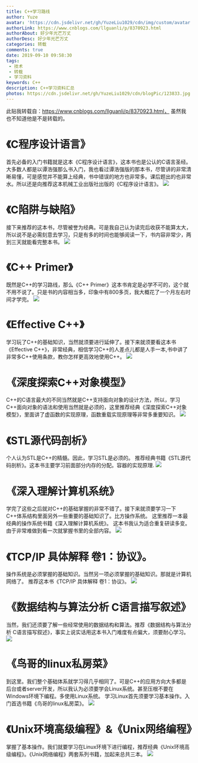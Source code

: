 ```yaml
---
title: C++学习路线
author: Yuze
avatar: 'https://cdn.jsdelivr.net/gh/YuzeLiu1029/cdn/img/custom/avatar.jpg'
authorLink: https://www.cnblogs.com/llguanli/p/8370923.html
authorAbout: 好少年光芒万丈
authorDesc: 好少年光芒万丈
categories: 转载
comments: true
date: 2019-09-10 09:58:30
tags: 
 - 技术
 - 转载
 - 学习资料
keywords: C++
description: C++学习资料汇总
photos: https://cdn.jsdelivr.net/gh/YuzeLiu1029/cdn/blogPic/123833.jpg
---
```

此贴我转载自：https://www.cnblogs.com/llguanli/p/8370923.html， 虽然我也不知道他是不是转载的。

# 《C程序设计语言》

首先必备的入门书籍就是这本《C程序设计语言》，这本书也是公认的C语言圣经。大多数人都是以谭浩强那么书入门，我也看过谭浩强版的那本书，尽管讲的非常清晰易懂，可是感觉并不能算上经典，书中错误的地方也非常多。课后题出的也非常水。所以还是向推荐这本机械工业出版社出版的《C程序设计语言》。
![](https://cdn.jsdelivr.net/gh/YuzeLiu1029/cdn/blogPic/c1.png)

# 《C陷阱与缺陷》
 接下来推荐的这本书，尽管被誉为经典。可是我自己认为读完后收获不能算太大，所以说不是必需刻意去学习，只是有多的时间也能够阅读一下，书内容非常少，两到三天就能看完整本书。
![](https://cdn.jsdelivr.net/gh/YuzeLiu1029/cdn/blogPic/c2.png)
# 《C++ Primer》
既然是C++的学习路线，那么《C++ Primer》这本书肯定是必学不可的，这个就不用不说了。只是书的内容相当多，印象中有800多页，我大概花了一个月左右时间才学完。
![](https://cdn.jsdelivr.net/gh/YuzeLiu1029/cdn/blogPic/c3.png)

# 《Effective C++》
学习玩了C++的基础知识，当然就须要进行延伸了。接下来就须要看这本书《Effective C++》，非常经典，相信学习C++的人差点儿都是人手一本,书中讲了非常多C++使用条款，教你怎样更高效地使用C++。
![](https://cdn.jsdelivr.net/gh/YuzeLiu1029/cdn/blogPic/c4.png)

# 《深度探索C++对象模型》
C++的C语言最大的不同当然就是C++支持面向对象的设计方法，所以，学习C++面向对象的语法和使用当然就是必须的，这里推荐经典《深度探索C++对象模型》，里面讲了虚函数的实现原理，函数重载实现原理等非常多重要知识。
![](https://cdn.jsdelivr.net/gh/YuzeLiu1029/cdn/blogPic/c5.png)

# 《STL源代码剖析》
个人认为STL是C++的精髓。因此，学习STL是必须的。
推荐经典书籍《STL源代码剖析》。这本书主要学习前面部分内存的分配。容器的实现原理.
![](https://cdn.jsdelivr.net/gh/YuzeLiu1029/cdn/blogPic/c6.png)

# 《深入理解计算机系统》
学完了这些之后就对C++的基础掌握的非常不错了。接下来就须要学习一下C++体系结构里面另外一些重要的基础知识了。比方操作系统。
这里推荐一本最经典的操作系统书籍《深入理解计算机系统》。
这本书我认为适合重复研读多变。由于非常难做到看一次就掌握书里的全部内容。
![](https://cdn.jsdelivr.net/gh/YuzeLiu1029/cdn/blogPic/c7.png)

# 《TCP/IP 具体解释 卷1：协议》。
操作系统是必须掌握的基础知识。当然另一项必须掌握的基础知识。那就是计算机网络了。
推荐这本书《TCP/IP 具体解释 卷1：协议》。
![](https://cdn.jsdelivr.net/gh/YuzeLiu1029/cdn/blogPic/c8.png)

# 《数据结构与算法分析 C语言描写叙述》
当然，我们还须要了解一些经常使用的数据结构和算法。推荐《数据结构与算法分析 C语言描写叙述》，事实上说实话用这本书入门难度有点偏大，须要耐心学习。
![](https://cdn.jsdelivr.net/gh/YuzeLiu1029/cdn/blogPic/c9.png)

# 《鸟哥的linux私房菜》
 到这里。我们整个基础体系就学习得几乎相同了。可是C++的应用方向大多都是后台或者server开发，所以我认为必须要学会Linux系统。甚至压根不要在Windows环境下编程。多使用Linux系统。 
学习Linux首先须要学习基本操作。入门首选书籍《鸟哥的linux私房菜》。
![](https://cdn.jsdelivr.net/gh/YuzeLiu1029/cdn/blogPic/c10.png)

# 《Unix环境高级编程》&《Unix网络编程》
掌握了基本操作。我们就要学习在Linux环境下进行编程，推荐经典《Unix环境高级编程》。《Unix网络编程》两套系列书籍，加起来总共三本。
![](https://cdn.jsdelivr.net/gh/YuzeLiu1029/cdn/blogPic/c11.png)



